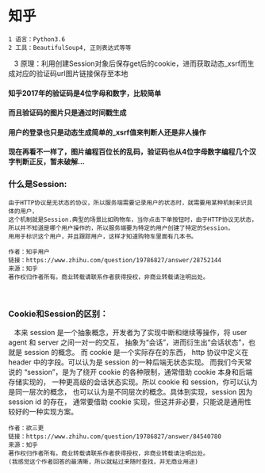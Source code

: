 # 知乎

    1 语言：Python3.6
    2 工具：BeautifulSoup4, 正则表达式等等
    3 原理：利用创建Session对象后保存get后的cookie，进而获取动态_xsrf而生成对应的验证码url图片链接保存至本地

#### 知乎2017年的验证码是4位字母和数字，比较简单
#### 而且验证码的图片只是通过时间戳生成
#### 用户的登录也只是动态生成简单的_xsrf值来判断人还是非人操作
#### 现在再看不一样了，图片编程百位长的乱码，验证码也从4位字母数字编程几个汉字判断正反，暂未破解...

### 什么是Session:
    由于HTTP协议是无状态的协议，所以服务端需要记录用户的状态时，就需要用某种机制来识具体的用户，
    这个机制就是Session.典型的场景比如购物车，当你点击下单按钮时，由于HTTP协议无状态，
    所以并不知道是哪个用户操作的，所以服务端要为特定的用户创建了特定的Session，
    用用于标识这个用户，并且跟踪用户，这样才知道购物车里面有几本书。

    作者：知乎用户
    链接：https://www.zhihu.com/question/19786827/answer/28752144
    来源：知乎
    著作权归作者所有。商业转载请联系作者获得授权，非商业转载请注明出处。
    
### Cookie和Session的区别：
    本来 session 是一个抽象概念，开发者为了实现中断和继续等操作，将 user agent 和 server 之间一对一的交互，
    抽象为“会话”，进而衍生出“会话状态”，也就是 session 的概念。 而 cookie 是一个实际存在的东西，
    http 协议中定义在 header 中的字段。可以认为是 session 的一种后端无状态实现。
    而我们今天常说的 “session”，是为了绕开 cookie 的各种限制，通常借助 cookie 本身和后端存储实现的，
    一种更高级的会话状态实现。所以 cookie 和 session，你可以认为是同一层次的概念，
    也可以认为是不同层次的概念。具体到实现，session 因为 session id 的存在，
    通常要借助 cookie 实现，但这并非必要，只能说是通用性较好的一种实现方案。

    作者：欲三更
    链接：https://www.zhihu.com/question/19786827/answer/84540780
    来源：知乎
    著作权归作者所有。商业转载请联系作者获得授权，非商业转载请注明出处。
    (我感觉这个作者回答的最清晰，所以就粘过来随时查找，并无商业用途)
